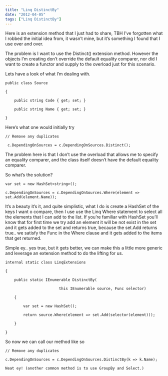 ```yaml
---
title: "Linq DistinctBy"
date: "2012-04-05"
tags: ["Linq DistinctBy"]
---
```


Here is an extension method that I just had to share, TBH I’ve forgotten what I robbed the initial idea from, it wasn’t mine, but it’s something I found that I use over and over.

The problem is I want to use the Distinct() extension method. However the objects I’m creating don’t override the default equality comparer, nor did I want to create a functor and supply to the overload just for this scenario.

Lets have a look of what I’m dealing with.

    public class Source

    {

        public string Code { get; set; }    

        public string Name { get; set; }        

    }

Here’s what one would initially try

    // Remove any duplicates

     c.DependingOnSources = c.DependingOnSources.Distinct();

The problem here is that I don’t use the overload that allows me to specify an equality comparer, and the class itself doesn’t have the default equality comparer.

So what’s the solution?

    var set = new HashSet<string>();

    c.DependingOnSources = c.DependingOnSources.Where(element => set.Add(element.Name));

It’s a beauty it’s it, and quite simplistic, what I do is create a HashSet of the keys I want o compare, then I use use the Linq Where statement to select all the elements that I can add to the list. If you’re familiar with HashSet you’ll know that for first time we try add an element it will be not exist in the set and it gets added to the set and returns true, because the set.Add returns true.. we satisfy the Func in the Where clause and it gets added to the items that get returned.

Simple ey.. yes true, but it gets better, we can make this a little more generic and leverage an extension method to do the lifting for us.

    internal static class LinqExtensions

    {

        public static IEnumerable DistinctBy(

                            this IEnumerable source, Func selector)

        {

            var set = new HashSet();

            return source.Where(element => set.Add(selector(element)));

        }

    }

So now we can call our method like so

    // Remove any duplicates

    c.DependingOnSources = c.DependingOnSources.DistinctBy(k => k.Name);

    Neat ey! (another common method is to use GroupBy and Select.)
